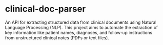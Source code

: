 # clinical-doc-parser

An API for extracting structured data from clinical documents using Natural Language Processing (NLP). 
This project aims to automate the extraction of key information like patient names, diagnoses, and follow-up instructions from unstructured clinical notes (PDFs or text files).
